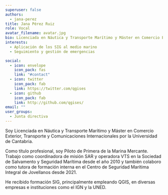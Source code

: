 ```yaml
---
superuser: false
authors:
  - jana-perez
title: Jana Pérez Ruiz
role: Vocal
avatar_filename: avatar.jpg
bio: Licenciada en Náutica y Transporte Marítimo y Máster en Comercio Exterior, Transporte y Comunicaciones Internacionales por la Universidad de Cantabria.
interests:
  - Aplicación de los SIG al medio marino
  - Seguimiento y gestión de emergencias

social:
  - icon: envelope
    icon_pack: fas
    link: "#contact"
  - icon: twitter
    icon_pack: fab
    link: https://twitter.com/qgises
  - icon: github
    icon_pack: fab
    link: http://github.com/qgises/
email: ""
user_groups:
  - Junta directiva
---
```


Soy Licenciada en Náutica y Transporte Marítimo y Máster en Comercio Exterior, Transporte y Comunicaciones Internacionales por la Universidad de Cantabria.

Como título profesional, soy Piloto de Primera de la Marina Mercante. Trabajo como coordinadora de misión SAR y operadora VTS en la Sociedad de Salvamento y Seguridad Marítima desde el año 2010 y también colaboro como tutora de formación interna en el Centro de Seguridad Marítima Integral de Jovellanos desde 2021.

He recibido formación SIG, principalmente empleando QGIS, en diversas empresas e instituciones como el IGN y la UNED.